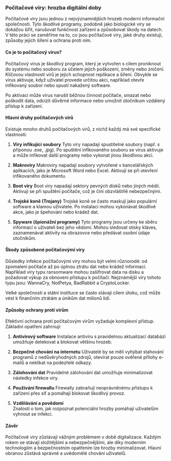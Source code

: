 ### Počítačové viry: hrozba digitální doby

Počítačové viry jsou jednou z nejvýznamnějších hrozeb moderní informační společnosti. Tyto škodlivé programy, podobně jako biologické viry se dokážou šířit, narušovat funkčnost zařízení a způsobovat škody na datech. V této práci se zaměříme na to, co jsou počítačové viry, jaké druhy existuji, způsoby jejich šíření a ochrana proti nim.

#### Co je to počítačový virus?

Počítačový virus je škodlivý program, který je vytvořen s cílem proniknout do systému nebo souboru za účelem jejich poškození, změny nebo zničení. Klíčovou vlastností virů je jejich schopnost replikace a šíření. Obvykle se virus aktivuje, když uživatel provede určitou akci, například otevře infikovaný soubor nebo spustí nakažený software.

Po aktivaci může virus narušit běžnou činnost počítače, smazat nebo poškodit data, odcizit důvěrné informace nebo umožnit útočníkum vzdálený přístup k zařízení.

#### Hlavní druhy počítačových virů

Existuje mnoho druhů počítačových virů, z nichž každý má své specifické vlastnosti:
1. **Viry infikující soubory**
    Tyto viry napadají spustitelné soubory (např. s příponou .exe, .jpg). Po spuštění infikovaného souboru se virus aktivuje a může infikovat další programy nebo vykonat jinou škodlivou akci.
    
2. **Makroviry**
    Makroviry napadají soubory vytvořené v kancelářských aplikacích, jako je Microsoft Word nebo Excel. Aktivují se při otevření infikovaného dokumentu.
    
3. **Boot viry**
    Boot viry napadají sektory pevných disků nebo jiných médií. Aktivují se při spuštění počítače, což je činí obzvláštňě nebezpečnými.
    
4. **Trojské koně (Trojany)**
    Trojské koně se často maskují jako populární software a klamou uživatele. Po instalaci mohou vykonávat škodlivé akce, jako je špehování nebo krádež dat.
    
5. **Spyware (špionážní programy)**
    Tyto programy jsou určeny ke sběru informací o uživateli bez jeho vědomí. Mohou sledovat stisky kláves, zaznamenávat aktivity na obrazovce nebo předávat osobní údaje útočníkům.
    

#### Škody způsobené počítačovými viry

Důsledky infekce počítačovými viry mohou být velmi různorodé: od zpomalení počítače až po úplnou ztrátu dat nebo krádež informací. Například viry typu ransomware mohou zašifrovat data na disku a požadovat výkup za obnovení přístupu k počítači. Nejznámější viry tohoto typu jsou: WannaCry, NotPetya, BadRabbit a CryptoLocker.

Velké společnosti a státní instituce se často stávají cílem útoku, což může vést k finančním ztrátám a únikům dat milionů lidí.

#### Způsoby ochrany proti virům

Efektivní ochrana proti počítačovým virům vyžaduje komplexní přístup. Základní opatření zahrnují:
1. **Antivirový software**
    Instalace antiviru s pravidelnou aktualizací databází umožňuje detekovat a blokovat většinu hrozeb.
    
2. **Bezpečné chování na internetu**
    Uživatelé by se měli vyhýbat stahování programů z nedůvěryhodných zdrojů, otevírat pouze ověřené přílohy e-mailů a neklikat na podezřelé odkazy.
    
3. **Zálohování dat**
    Pravidelné zálohování dat umožňuje minimalizovat následky infekce viry.
    
4. **Používání firewallu**
    Firewally zabraňují neoprávněnému přístupu k zařízení přes síť a pomáhají blokovat škodlivý provoz.
    
5. **Vzdělávání a povědomí**  
    Znalosti o tom, jak rozpoznat potenciální hrozby pomáhají uživatelům vyhnout se infekci.
    

#### Závěr

Počítačové viry zůstávají vážným problémem v době digitalizace. Každým rokem se stávají složitějšími a nebezpečnějšími, ale díky moderním technologiím a bezpečnostním opatřením lze hrozby minimalizovat. Hlavní obranou zůstává správné a uvědomělé chování uživatelů.